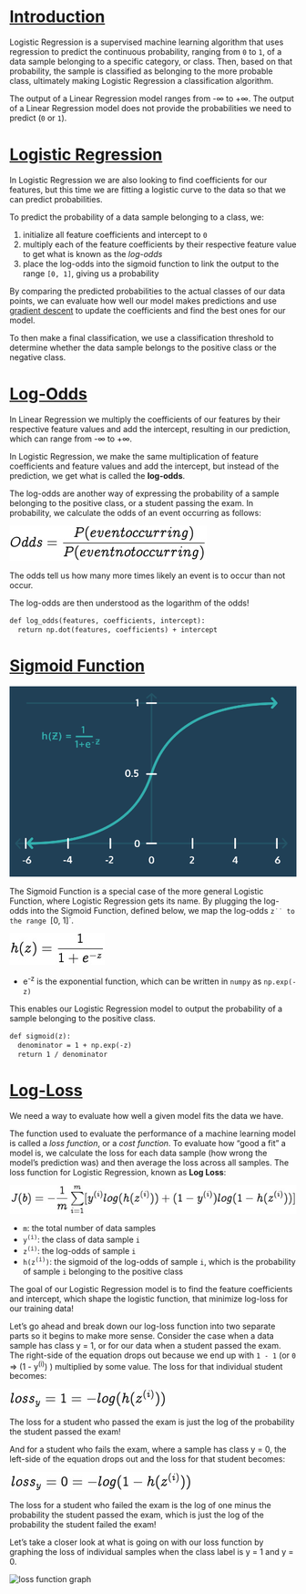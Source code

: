 # [Introduction](https://www.codecademy.com/courses/machine-learning/lessons/logistic-regression/exercises/introduction)
Logistic Regression is a supervised machine learning algorithm that uses regression to predict the continuous probability, ranging from `0` to `1`, of a data sample belonging to a specific category, or class.
Then, based on that probability, the sample is classified as belonging to the more probable class, ultimately making Logistic Regression a classification algorithm.

The output of a Linear Regression model ranges from -∞ to +∞.
The output of a Linear Regression model does not provide the probabilities we need to predict (`0` or `1`).

# [Logistic Regression](https://www.codecademy.com/courses/machine-learning/lessons/logistic-regression/exercises/logistic)
In Logistic Regression we are also looking to find coefficients for our features, but this time we are fitting a logistic curve to the data so that we can predict probabilities.

To predict the probability of a data sample belonging to a class, we:
1. initialize all feature coefficients and intercept to `0`
2. multiply each of the feature coefficients by their respective feature value to get what is known as the *log-odds*
3. place the log-odds into the sigmoid function to link the output to the range `[0, 1]`, giving us a probability

By comparing the predicted probabilities to the actual classes of our data points, we can evaluate how well our model makes predictions and use [gradient descent](https://github.com/lendoo73/Challenge-Project-of-CodeCademy/tree/master/python/Analyze_Financial_Data_with_Python/Regression/Linear%20Regression/Tutorial) to update the coefficients and find the best ones for our model.

To then make a final classification, we use a classification threshold to determine whether the data sample belongs to the positive class or the negative class.

# [Log-Odds](https://www.codecademy.com/courses/machine-learning/lessons/logistic-regression/exercises/log-odds)
In Linear Regression we multiply the coefficients of our features by their respective feature values and add the intercept, resulting in our prediction, which can range from -∞ to +∞.

In Logistic Regression, we make the same multiplication of feature coefficients and feature values and add the intercept, but instead of the prediction, we get what is called the **log-odds**.

The log-odds are another way of expressing the probability of a sample belonging to the positive class, or a student passing the exam.
In probability, we calculate the odds of an event occurring as follows:

![odds](odds.jpg)

The odds tell us how many more times likely an event is to occur than not occur.

The log-odds are then understood as the logarithm of the odds!
```
def log_odds(features, coefficients, intercept):
  return np.dot(features, coefficients) + intercept
```

# [Sigmoid Function](https://www.codecademy.com/courses/machine-learning/lessons/logistic-regression/exercises/sigmoid)

![sigmoid](sigmoid.webp)

The Sigmoid Function is a special case of the more general Logistic Function, where Logistic Regression gets its name.
By plugging the log-odds into the Sigmoid Function, defined below, we map the log-odds `z˙˙ to the range `[0, 1]`.

![sigmoid function](sigmoid_function.jpg)

* e<sup>-z</sup> is the exponential function, which can be written in `numpy` as `np.exp(-z)`

This enables our Logistic Regression model to output the probability of a sample belonging to the positive class.
```
def sigmoid(z):
  denominator = 1 + np.exp(-z)
  return 1 / denominator
```

# [Log-Loss](https://www.codecademy.com/courses/machine-learning/lessons/logistic-regression/exercises/log-loss-i)
We need a way to evaluate how well a given model fits the data we have.

The function used to evaluate the performance of a machine learning model is called a *loss function*, or a *cost function*.
To evaluate how “good a fit” a model is, we calculate the loss for each data sample (how wrong the model’s prediction was) and then average the loss across all samples.
The loss function for Logistic Regression, known as **Log Loss**:

![log loss](log_loss.jpg)

* `m`: the total number of data samples
* `y`<sup>`(i)`</sup>: the class of data sample `i`
* `z`<sup>`(i)`</sup>: the log-odds of sample `i`
* `h(z`<sup>`(i)`</sup>`)`: the sigmoid of the log-odds of sample `i`, which is the probability of sample `i` belonging to the positive class

The goal of our Logistic Regression model is to find the feature coefficients and intercept, which shape the logistic function, that minimize log-loss for our training data!

Let’s go ahead and break down our log-loss function into two separate parts so it begins to make more sense. 
Consider the case when a data sample has class y = 1, or for our data when a student passed the exam. 
The right-side of the equation drops out because we end up with `1 - 1` (or `0` => (1 - y<sup>(i)</sup>) ) multiplied by some value.
The loss for that individual student becomes:

![when a student passed the exam](loss_y_1.jpg)

The loss for a student who passed the exam is just the log of the probability the student passed the exam!

And for a student who fails the exam, where a sample has class y = 0, the left-side of the equation drops out and the loss for that student becomes:

![student who fails the exam](loss_y_0.jpg)

The loss for a student who failed the exam is the log of one minus the probability the student passed the exam, which is just the log of the probability the student failed the exam!

Let’s take a closer look at what is going on with our loss function by graphing the loss of individual samples when the class label is y = 1 and y = 0.

![loss function graph]()
